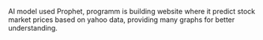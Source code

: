 AI model used Prophet, programm is building website where it predict stock market prices based on yahoo data, providing many graphs for better understanding.

